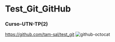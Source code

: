 # Test_Git_GitHub
### Curso-UTN-TP(2)
https://github.com/tam-sal/test_git
![github-octocat](https://user-images.githubusercontent.com/95254477/144766824-f7b77993-90ed-4717-88fb-6494f3dee0ff.png)

